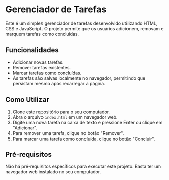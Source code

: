 # Gerenciador de Tarefas

Este é um simples gerenciador de tarefas desenvolvido utilizando HTML, CSS e JavaScript. O projeto permite que os usuários adicionem, removam e marquem tarefas como concluídas.

## Funcionalidades

- Adicionar novas tarefas.
- Remover tarefas existentes.
- Marcar tarefas como concluídas.
- As tarefas são salvas localmente no navegador, permitindo que persistam mesmo após recarregar a página.

## Como Utilizar

1. Clone este repositório para o seu computador.
2. Abra o arquivo `index.html` em um navegador web.
3. Digite uma nova tarefa na caixa de texto e pressione Enter ou clique em "Adicionar".
4. Para remover uma tarefa, clique no botão "Remover".
5. Para marcar uma tarefa como concluída, clique no botão "Concluir".

## Pré-requisitos

Não há pré-requisitos específicos para executar este projeto. Basta ter um navegador web instalado no seu computador.



